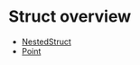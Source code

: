 # Struct overview

* [NestedStruct](/api/examples/nested_module/NestedStruct.html)
* [Point](/api/examples/Point.html)
